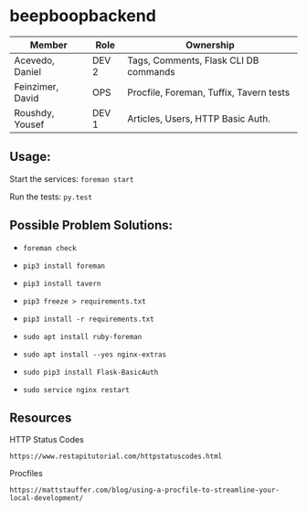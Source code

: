 # beepboopbackend

| Member           | Role  | Ownership                               |
|------------------|-------|-----------------------------------------|
| Acevedo, Daniel  | DEV 2 | Tags, Comments, Flask CLI DB commands   |
| Feinzimer, David | OPS   | Procfile, Foreman, Tuffix, Tavern tests |
| Roushdy, Yousef  | DEV 1 | Articles, Users, HTTP Basic Auth.       |



## Usage:

Start the services: `foreman start`

Run the tests: `py.test`



## Possible Problem Solutions:

- `foreman check`

- `pip3 install foreman`

- `pip3 install tavern`

- `pip3 freeze > requirements.txt`

- `pip3 install -r requirements.txt`

- `sudo apt install ruby-foreman`

- `sudo apt install --yes nginx-extras`

- `sudo pip3 install Flask-BasicAuth`

- `sudo service nginx restart`



## Resources

HTTP Status Codes

    https://www.restapitutorial.com/httpstatuscodes.html

Procfiles

    https://mattstauffer.com/blog/using-a-procfile-to-streamline-your-local-development/
